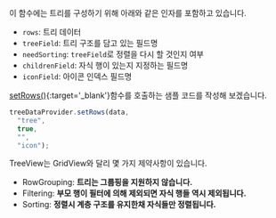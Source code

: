 
이 함수에는 트리를 구성하기 위해 아래와 같은 인자를 포함하고 있습니다.

- `rows`: 트리 데이터
- `treeField`: 트리 구조를 담고 있는 필드명
- `needSorting`: `treeField`로 정렬을 다시 할 것인지 여부
- `childrenField`: 자식 행이 있는지 지정하는 필드명
- `iconField`: 아이콘 인덱스 필드명

[setRows()](http://help.realgrid.com/api/TreeDataProvider/setRows/){:target='_blank'}함수를 호출하는 샘플 코드를 작성해 보겠습니다.

```js
treeDataProvider.setRows(data,
  "tree",
  true,
  "",
  "icon");
```

TreeView는 GridView와 달리 몇 가지 제약사항이 있습니다.

- RowGrouping: **트리는 그룹핑을 지원하지 않습니다.**
- Filtering: **부모 행이 필터에 의해 제외되면 자식 행들 역시 제외됩니다.**
- Sorting: **정렬시 계층 구조를 유지한채 자식들만 정렬됩니다.**

